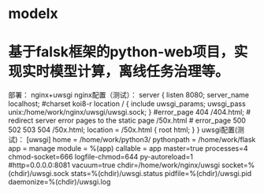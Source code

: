 # modelx
# 基于falsk框架的python-web项目，实现实时模型计算，离线任务治理等。
  部署：
    nginx+uwsgi
  nginx配置（测试）：
    server {
        listen       8080;
        server_name  localhost;
        #charset koi8-r
        location / {
            include uwsgi_params;
            uwsgi_pass unix:/home/work/nginx/uwsgi/uwsgi.sock;
        }
        #error_page  404              /404.html;
        # redirect server error pages to the static page /50x.html
        #
        error_page   500 502 503 504  /50x.html;
        location = /50x.html {
            root   html;
        }
     }
 uwsgi配置(测试)：
      [uwsgi]
      home = /home/work/python3/
      pythonpath = /home/work/flask
      app = manage
      module = %(app)
      callable = app
      master=true
      processes=4
      chmod-socket=666
      logfile-chmod=644
      py-autoreload=1
      #http=0.0.0.0:8081
      vacuum=true
      chdir=/home/work/nginx/uwsgi
      socket=%(chdir)/uwsgi.sock
      stats=%(chdir)/uwsgi.status
      pidfile=%(chdir)/uwsgi.pid
      daemonize=%(chdir)/uwsgi.log
